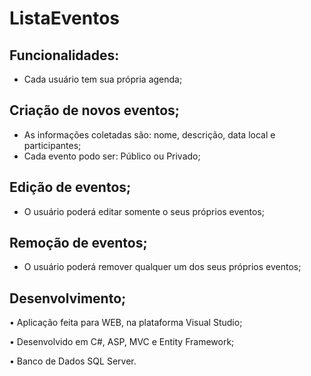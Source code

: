 # ListaEventos

## Funcionalidades:

- Cada usuário tem sua própria agenda;

## Criação de novos eventos;

- As informações coletadas são: nome, descrição, data local e participantes;
- Cada evento podo ser: Público ou Privado;

## Edição de eventos;
- O usuário poderá editar somente o seus próprios eventos;

## Remoção de eventos;
- O usuário poderá remover qualquer um dos seus próprios eventos;

## Desenvolvimento;

•	Aplicação feita para WEB, na plataforma Visual Studio;

•	Desenvolvido em C#, ASP, MVC e Entity Framework;

•	Banco de Dados SQL Server.
